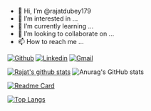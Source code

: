 - 👋 Hi, I’m @rajatdubey179
- 👀 I’m interested in ...
- 🌱 I’m currently learning ...
- 💞️ I’m looking to collaborate on ...
- 📫 How to reach me ... 

[![Github](https://img.shields.io/badge/-Github-000?style=flat&logo=Github&logoColor=white)](https://github.com/Lavish171)
[![Linkedin](https://img.shields.io/badge/-LinkedIn-blue?style=flat&logo=Linkedin&logoColor=white)](https://www.linkedin.com/in/garg-lavish/)
[![Gmail](https://img.shields.io/badge/-Gmail-c14438?style=flat&logo=Gmail&logoColor=white)](mailto:elavishgarg36@gmail.com)


[![Rajat's github stats](https://github-readme-stats.vercel.app/api?username=rajatdubey179)](https://github.com/rajatdubey179/github-readme-stats)
![Anurag's GitHub stats](https://github-readme-stats.vercel.app/api?username=anuraghazra&theme=dark&show_icons=true)

[![Readme Card](https://github-readme-stats.vercel.app/api/pin/?username=rajatdubey179&repo=Online-Booking-System)](https://github.com/rajatdubey179/Online-Booking-System)

[![Top Langs](https://github-readme-stats.vercel.app/api/top-langs/?username=rajatdubey179)](https://github.com/rajatdubey179/github-readme-stats)



<!---
rajatdubey179/rajatdubey179 is a ✨ special ✨ repository because its `README.md` (this file) appears on your GitHub profile.
You can click the Preview link to take a look at your changes.
--->
